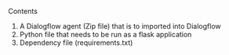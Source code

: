 
Contents

1. A Dialogflow agent (Zip file) that is to imported into Dialogflow
2. Python file that needs to be run as a flask application
3. Dependency file (requirements.txt)
